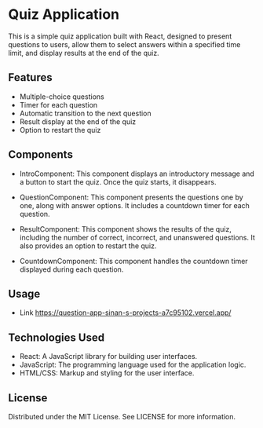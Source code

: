 # Quiz Application
This is a simple quiz application built with React, designed to present questions to users, allow them to select answers within a specified time limit, and display results at the end of the quiz.

## Features
- Multiple-choice questions
- Timer for each question
- Automatic transition to the next question
- Result display at the end of the quiz
- Option to restart the quiz

## Components

- IntroComponent: This component displays an introductory message and a button to start the quiz. Once the quiz starts, it disappears.

- QuestionComponent: This component presents the questions one by one, along with answer options. It includes a countdown timer for each question.

- ResultComponent: This component shows the results of the quiz, including the number of correct, incorrect, and unanswered questions. It also provides an option to restart the quiz.

- CountdownComponent: This component handles the countdown timer displayed during each question.

## Usage
- Link https://question-app-sinan-s-projects-a7c95102.vercel.app/

## Technologies Used
- React: A JavaScript library for building user interfaces.
- JavaScript: The programming language used for the application logic.
- HTML/CSS: Markup and styling for the user interface.

## License
Distributed under the MIT License. See LICENSE for more information.
